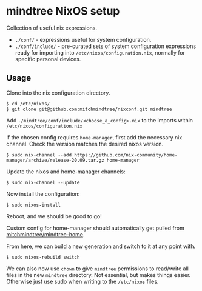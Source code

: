 # mindtree NixOS setup

Collection of useful nix expressions.

- `./conf/` - expressions useful for system configuration.
- `./conf/include/` - pre-curated sets of system configuration expressions ready
  for importing into `/etc/nixos/configuration.nix`, normally for specific
  personal devices.

## Usage

Clone into the nix configuration directory.

```
$ cd /etc/nixos/
$ git clone git@github.com:mitchmindtree/nixconf.git mindtree
```

Add `./mindtree/conf/include/<choose_a_config>.nix` to the imports within
`/etc/nixos/configuration.nix`

If the chosen config requires `home-manager`, first add the necessary nix
channel. Check the version matches the desired nixos version.

```
$ sudo nix-channel --add https://github.com/nix-community/home-manager/archive/release-20.09.tar.gz home-manager
```

Update the nixos and home-manager channels:

```
$ sudo nix-channel --update
```

Now install the configuration:

```
$ sudo nixos-install
```

Reboot, and we should be good to go!

Custom config for home-manager should automatically get pulled from
[mitchmindtree/mindtree-home](https://github.com/mitchmindtree/mindtree-home).

From here, we can build a new generation and switch to it at any point with.

```
$ sudo nixos-rebuild switch
```

We can also now use `chown` to give `mindtree` permissions to read/write all
files in the new `mindtree` directory. Not essential, but makes things easier.
Otherwise just use sudo when writing to the `/etc/nixos` files.
